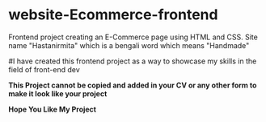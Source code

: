 # website-Ecommerce-frontend
Frontend project creating an E-Commerce page using HTML and CSS. Site name "Hastanirmita" which is a bengali word which means "Handmade"

#I have created this frontend project as a way to showcase my skills in the field of front-end dev

**This Project cannot be copied and added in your CV or any other form to make it look like your project**

**Hope You Like My Project**